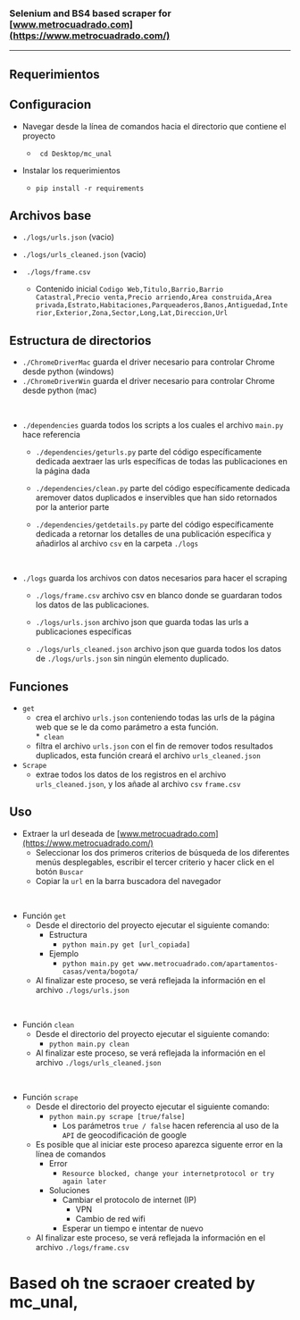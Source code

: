 
### Selenium and BS4 based scraper for [www.metrocuadrado.com](https://www.metrocuadrado.com/)
---

## Requerimientos


## Configuracion

* Navegar desde la línea de comandos hacia el directorio que contiene el proyecto
    * ``` cd Desktop/mc_unal```

* Instalar los requerimientos
    * ```pip install -r requirements```

## Archivos base
* ``` ./logs/urls.json ``` (vacio)
* ``` ./logs/urls_cleaned.json ``` (vacio)
* ```  ./logs/frame.csv ```

    * Contenido inicial ```Codigo Web,Titulo,Barrio,Barrio Catastral,Precio venta,Precio arriendo,Area construida,Area privada,Estrato,Habitaciones,Parqueaderos,Banos,Antiguedad,Interior,Exterior,Zona,Sector,Long,Lat,Direccion,Url ```

## Estructura de directorios
*  ```./ChromeDriverMac``` guarda el driver necesario para controlar Chrome desde python (windows)
*  ```./ChromeDriverWin``` guarda el driver necesario para controlar Chrome desde python (mac)

<br>

* ```./dependencies``` guarda todos los scripts a los cuales el archivo ```main.py``` hace referencia

    *  ```./dependencies/geturls.py``` parte del código específicamente dedicada aextraer las urls específicas de todas las publicaciones en la página dada

    * ```./dependencies/clean.py``` parte del código específicamente dedicada aremover datos duplicados e inservibles que han sido retornados por la anterior parte

    * ```./dependencies/getdetails.py``` parte del código específicamente dedicada a retornar los detalles de una publicación específica y añadirlos al archivo ```csv``` en la carpeta ```./logs```

<br>

*  ```./logs``` guarda los archivos con datos necesarios para hacer el scraping
    *  ```./logs/frame.csv``` archivo csv en blanco donde se guardaran todos los datos de las publicaciones.
    *  ```./logs/urls.json``` archivo json que guarda todas las urls a publicaciones específicas

    *   ```./logs/urls_cleaned.json``` archivo json que guarda todos los datos de ```./logs/urls.json``` sin ningún elemento duplicado.
## Funciones
* ```get```
    * crea el archivo ```urls.json``` conteniendo todas las urls de la página web que se
le da como parámetro a esta función.  
*``` clean```
    *  filtra el archivo ```urls.json``` con el fin de remover todos resultados duplicados,
esta función creará el archivo ```urls_cleaned.json```
* ```Scrape```
    * extrae todos los datos de los registros en el archivo ```urls_cleaned.json```, y los
añade al archivo ```csv``` ```frame.csv```

## Uso
* Extraer la url deseada de [www.metrocuadrado.com](https://www.metrocuadrado.com/)
    * Seleccionar los dos primeros criterios de búsqueda de los diferentes menús
desplegables, escribir el tercer criterio y hacer click en el botón ```Buscar```
    * Copiar la ```url``` en la barra buscadora del navegador

<br>


* Función ```get```
    * Desde el directorio del proyecto ejecutar el siguiente comando:
        * Estructura
            *  ```python main.py get [url_copiada]```
        * Ejemplo
            *  ```python main.py get www.metrocuadrado.com/apartamentos-casas/venta/bogota/```
    * Al finalizar este proceso, se verá reflejada la información en el archivo
```./logs/urls.json```  

<br>

* Función ```clean```
    *  Desde el directorio del proyecto ejecutar el siguiente comando:  
        * ```python main.py clean```
    * Al finalizar este proceso, se verá reflejada la información en el archivo
```./logs/urls_cleaned.json```

<br>


* Función ```scrape```
    * Desde el directorio del proyecto ejecutar el siguiente comando:
        *  ```python main.py scrape [true/false]```
            * Los parámetros ```true / false``` hacen referencia al uso de la ```API``` de geocodificación de google
    * Es posible que al iniciar este proceso aparezca siguente error en la
línea de comandos
        * Error
            * ```Resource blocked, change your internetprotocol or try again later```
        * Soluciones
            * Cambiar el protocolo de internet (IP)
                * VPN
                * Cambio de red wifi
            * Esperar un tiempo e intentar de nuevo
    * Al finalizar este proceso, se verá reflejada la información en el archivo
```./logs/frame.csv```
# Based oh tne scraoer created by mc_unal, 
